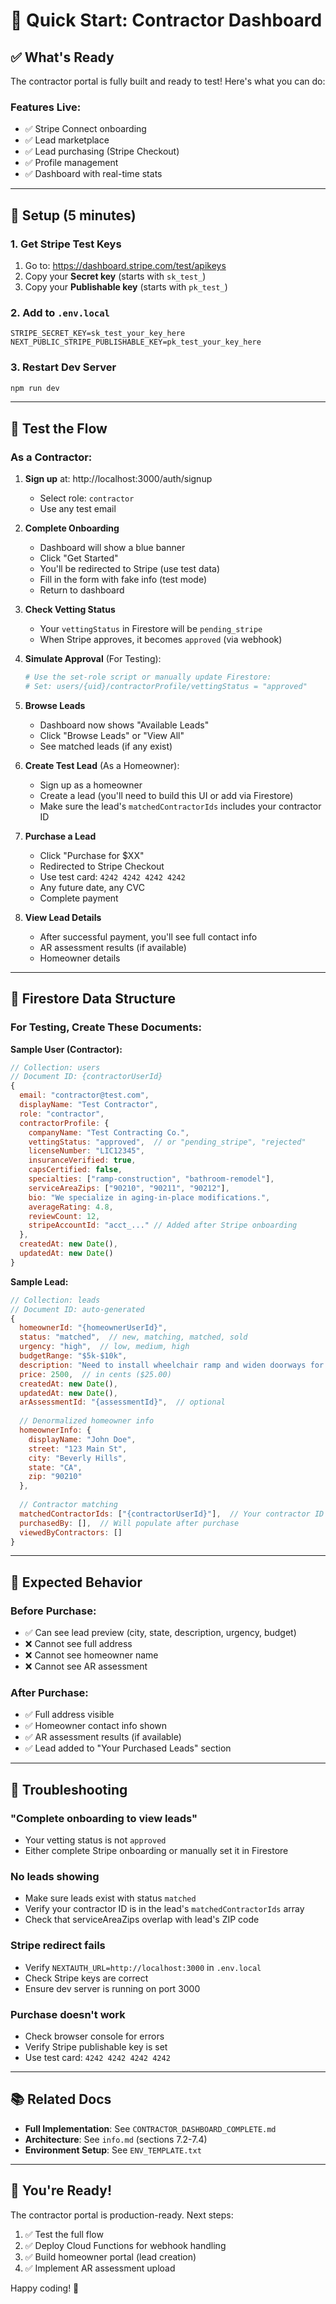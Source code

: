 # 🚀 Quick Start: Contractor Dashboard

## ✅ What's Ready

The contractor portal is fully built and ready to test! Here's what you can do:

### Features Live:
- ✅ Stripe Connect onboarding
- ✅ Lead marketplace
- ✅ Lead purchasing (Stripe Checkout)
- ✅ Profile management
- ✅ Dashboard with real-time stats

---

## 🔑 Setup (5 minutes)

### 1. Get Stripe Test Keys
1. Go to: https://dashboard.stripe.com/test/apikeys
2. Copy your **Secret key** (starts with `sk_test_`)
3. Copy your **Publishable key** (starts with `pk_test_`)

### 2. Add to `.env.local`
```env
STRIPE_SECRET_KEY=sk_test_your_key_here
NEXT_PUBLIC_STRIPE_PUBLISHABLE_KEY=pk_test_your_key_here
```

### 3. Restart Dev Server
```bash
npm run dev
```

---

## 🧪 Test the Flow

### As a Contractor:

1. **Sign up** at: http://localhost:3000/auth/signup
   - Select role: `contractor`
   - Use any test email

2. **Complete Onboarding**
   - Dashboard will show a blue banner
   - Click "Get Started"
   - You'll be redirected to Stripe (use test data)
   - Fill in the form with fake info (test mode)
   - Return to dashboard

3. **Check Vetting Status**
   - Your `vettingStatus` in Firestore will be `pending_stripe`
   - When Stripe approves, it becomes `approved` (via webhook)

4. **Simulate Approval** (For Testing):
   ```bash
   # Use the set-role script or manually update Firestore:
   # Set: users/{uid}/contractorProfile/vettingStatus = "approved"
   ```

5. **Browse Leads**
   - Dashboard now shows "Available Leads"
   - Click "Browse Leads" or "View All"
   - See matched leads (if any exist)

6. **Create Test Lead** (As a Homeowner):
   - Sign up as a homeowner
   - Create a lead (you'll need to build this UI or add via Firestore)
   - Make sure the lead's `matchedContractorIds` includes your contractor ID

7. **Purchase a Lead**
   - Click "Purchase for $XX"
   - Redirected to Stripe Checkout
   - Use test card: `4242 4242 4242 4242`
   - Any future date, any CVC
   - Complete payment

8. **View Lead Details**
   - After successful payment, you'll see full contact info
   - AR assessment results (if available)
   - Homeowner details

---

## 📝 Firestore Data Structure

### For Testing, Create These Documents:

**Sample User (Contractor):**
```javascript
// Collection: users
// Document ID: {contractorUserId}
{
  email: "contractor@test.com",
  displayName: "Test Contractor",
  role: "contractor",
  contractorProfile: {
    companyName: "Test Contracting Co.",
    vettingStatus: "approved",  // or "pending_stripe", "rejected"
    licenseNumber: "LIC12345",
    insuranceVerified: true,
    capsCertified: false,
    specialties: ["ramp-construction", "bathroom-remodel"],
    serviceAreaZips: ["90210", "90211", "90212"],
    bio: "We specialize in aging-in-place modifications.",
    averageRating: 4.8,
    reviewCount: 12,
    stripeAccountId: "acct_..." // Added after Stripe onboarding
  },
  createdAt: new Date(),
  updatedAt: new Date()
}
```

**Sample Lead:**
```javascript
// Collection: leads
// Document ID: auto-generated
{
  homeownerId: "{homeownerUserId}",
  status: "matched",  // new, matching, matched, sold
  urgency: "high",  // low, medium, high
  budgetRange: "$5k-$10k",
  description: "Need to install wheelchair ramp and widen doorways for aging parent.",
  price: 2500,  // in cents ($25.00)
  createdAt: new Date(),
  updatedAt: new Date(),
  arAssessmentId: "{assessmentId}",  // optional
  
  // Denormalized homeowner info
  homeownerInfo: {
    displayName: "John Doe",
    street: "123 Main St",
    city: "Beverly Hills",
    state: "CA",
    zip: "90210"
  },
  
  // Contractor matching
  matchedContractorIds: ["{contractorUserId}"],  // Your contractor ID here!
  purchasedBy: [],  // Will populate after purchase
  viewedByContractors: []
}
```

---

## 🎯 Expected Behavior

### Before Purchase:
- ✅ Can see lead preview (city, state, description, urgency, budget)
- ❌ Cannot see full address
- ❌ Cannot see homeowner name
- ❌ Cannot see AR assessment

### After Purchase:
- ✅ Full address visible
- ✅ Homeowner contact info shown
- ✅ AR assessment results (if available)
- ✅ Lead added to "Your Purchased Leads" section

---

## 🐛 Troubleshooting

### "Complete onboarding to view leads"
- Your vetting status is not `approved`
- Either complete Stripe onboarding or manually set it in Firestore

### No leads showing
- Make sure leads exist with status `matched`
- Verify your contractor ID is in the lead's `matchedContractorIds` array
- Check that serviceAreaZips overlap with lead's ZIP code

### Stripe redirect fails
- Verify `NEXTAUTH_URL=http://localhost:3000` in `.env.local`
- Check Stripe keys are correct
- Ensure dev server is running on port 3000

### Purchase doesn't work
- Check browser console for errors
- Verify Stripe publishable key is set
- Use test card: `4242 4242 4242 4242`

---

## 📚 Related Docs

- **Full Implementation**: See `CONTRACTOR_DASHBOARD_COMPLETE.md`
- **Architecture**: See `info.md` (sections 7.2-7.4)
- **Environment Setup**: See `ENV_TEMPLATE.txt`

---

## 🎉 You're Ready!

The contractor portal is production-ready. Next steps:
1. ✅ Test the full flow
2. ✅ Deploy Cloud Functions for webhook handling
3. ✅ Build homeowner portal (lead creation)
4. ✅ Implement AR assessment upload

Happy coding! 🚀

